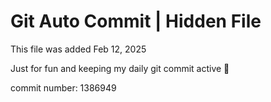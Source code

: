 # Git Auto Commit | Hidden File

This file was added Feb 12, 2025

Just for fun and keeping my daily git commit active 🤪

commit number: 1386949
